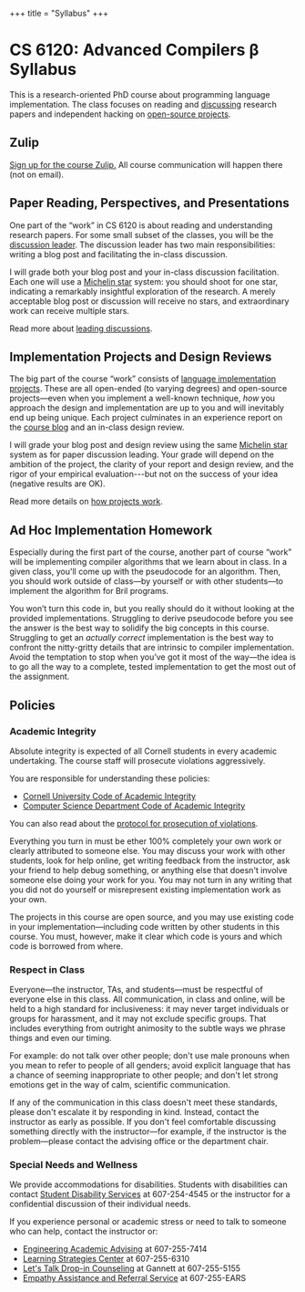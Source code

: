 +++
title = "Syllabus"
+++
# CS 6120: Advanced Compilers β Syllabus

This is a research-oriented PhD course about programming language implementation.
The class focuses on reading and [discussing][discussion] research papers and independent hacking on [open-source projects][project].


## Zulip

[Sign up for the course Zulip.][zulip]
All course communication will happen there (not on email).

[zulip]: https://cs6120.zulipchat.com


## Paper Reading, Perspectives, and Presentations

One part of the “work” in CS 6120 is about reading and understanding research papers.
For some small subset of the classes, you will be the [discussion leader][discussion].
The discussion leader has two main responsibilities: writing a blog post and facilitating the in-class discussion.

I will grade both your blog post and your in-class discussion facilitation.
Each one will use a [Michelin star][michelin] system:
you should shoot for one star, indicating a remarkably insightful exploration of the research.
A merely acceptable blog post or discussion will receive no stars, and extraordinary work can receive multiple stars.

Read more about [leading discussions][discussion].

[michelin]: https://en.wikipedia.org/wiki/Michelin_Guide
[discussion]: @/discussion.md

## Implementation Projects and Design Reviews

The big part of the course “work” consists of [language implementation projects][project].
These are all open-ended (to varying degrees) and open-source projects—even when you implement a well-known technique, *how* you approach the design and implementation are up to you and will inevitably end up being unique.
Each project culminates in an experience report on the [course blog][blog] and an in-class design review.

I will grade your blog post and design review using the same [Michelin star][michelin] system as for paper discussion leading.
Your grade will depend on the ambition of the project,
the clarity of your report and design review,
and the rigor of your empirical evaluation---but not on the success of your idea (negative results are OK).

Read more details on [how projects work][project].

[project]: TK
[blog]: @/blog/_index.md

## Ad Hoc Implementation Homework

Especially during the first part of the course, another part of course “work” will be implementing compiler algorithms that we learn about in class.
In a given class, you'll come up with the pseudocode for an algorithm.
Then, you should work outside of class—by yourself or with other students—to implement the algorithm for Bril programs.

You won’t turn this code in, but you really should do it without looking at the provided implementations.
Struggling to derive pseudocode before you see the answer is the best way to solidify the big concepts in this course.
Struggling to get an *actually correct* implementation is the best way to confront the nitty-gritty details that are intrinsic to compiler implementation.
Avoid the temptation to stop when you’ve got it most of the way—the idea is to go all the way to a complete, tested implementation to get the most out of the assignment.


## Policies

### Academic Integrity

Absolute integrity is expected of all Cornell students in every academic undertaking. The course staff will prosecute violations aggressively.

You are responsible for understanding these policies:

- <a href="http://cuinfo.cornell.edu/Academic/AIC.html">Cornell University Code of Academic Integrity</a>
- <a href="http://www.cs.cornell.edu/ugrad/CSMajor/index.htm#ai">Computer Science Department Code of Academic Integrity</a>

You can also read about the [protocol for prosecution of violations][aiproceedings].

[aiproceedings]: http://www.theuniversityfaculty.cornell.edu/AcadInteg/index.html

Everything you turn in must be ether 100% completely your own work or clearly attributed to someone else.
You may discuss your work with other students, look for help online, get writing feedback from the instructor, ask your friend to help debug something, or anything else that doesn't involve someone else doing your work for you.
You may not turn in any writing that you did not do yourself or misrepresent existing implementation work as your own.

The projects in this course are open source, and you may use existing code in your implementation—including code written by other students in this course. You must, however, make it clear which code is yours and which code is borrowed from where.

### Respect in Class

Everyone—the instructor, TAs, and students—must be respectful of everyone else in this class. All communication, in class and online, will be held to a high standard for inclusiveness: it may never target individuals or groups for harassment, and it may not exclude specific groups. That includes everything from outright animosity to the subtle ways we phrase things and even our timing.

For example: do not talk over other people; don't use male pronouns when you mean to refer to people of all genders; avoid explicit language that has a chance of seeming inappropriate to other people; and don't let strong emotions get in the way of calm, scientific communication.

If any of the communication in this class doesn't meet these standards, please don't escalate it by responding in kind. Instead, contact the instructor as early as possible. If you don't feel comfortable discussing something directly with the instructor—for example, if the instructor is the problem—please contact the advising office or the department chair.

### Special Needs and Wellness

We provide accommodations for disabilities.
Students with disabilities can contact <a href="http://sds.cornell.edu">Student Disability Services</a> at
607-254-4545 or the instructor for a confidential discussion of their
individual needs.

If you experience personal or academic stress or need to talk to someone who can help, contact the instructor or:

- <a href="http://www.engineering.cornell.edu/student-services/academic-advising">Engineering Academic Advising</a> at 607-255-7414
- <a href="http://lsc.sas.cornell.edu">Learning Strategies Center</a> at 607-255-6310
- <a href="http://www.gannett.cornell.edu/LetsTalk">Let's Talk Drop-in Counseling</a> at Gannett at 607-255-5155
- <a href="http://ears.dos.cornell.edu">Empathy Assistance and Referral Service</a> at 607-255-EARS
